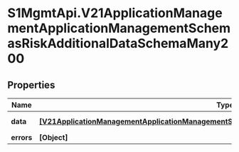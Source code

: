 # S1MgmtApi.V21ApplicationManagementApplicationManagementSchemasRiskAdditionalDataSchemaMany200

## Properties
Name | Type | Description | Notes
------------ | ------------- | ------------- | -------------
**data** | [**[V21ApplicationManagementApplicationManagementSchemasRiskAdditionalDataSchemaMany200Data1]**](V21ApplicationManagementApplicationManagementSchemasRiskAdditionalDataSchemaMany200Data1.md) | Response data | [optional] 
**errors** | **[Object]** | Errors | [optional] 


